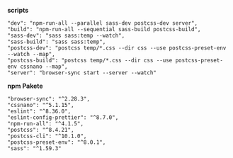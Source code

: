 **scripts**

    "dev": "npm-run-all --parallel sass-dev postcss-dev server",
    "build": "npm-run-all --sequential sass-build postcss-build",
    "sass-dev": "sass sass:temp --watch",
    "sass-build": "sass sass:temp",
    "postcss-dev": "postcss temp/*.css --dir css --use postcss-preset-env --watch --map",
    "postcss-build": "postcss temp/*.css --dir css --use postcss-preset-env cssnano --map",
    "server": "browser-sync start --server --watch"

**npm Pakete**

    "browser-sync": "^2.28.3",
    "cssnano": "^5.1.15",
    "eslint": "^8.36.0",
    "eslint-config-prettier": "^8.7.0",
    "npm-run-all": "^4.1.5",
    "postcss": "^8.4.21",
    "postcss-cli": "^10.1.0",
    "postcss-preset-env": "^8.0.1",
    "sass": "^1.59.3"
